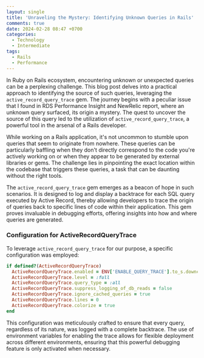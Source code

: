 ```yaml
---
layout: single
title: 'Unraveling the Mystery: Identifying Unknown Queries in Rails'
comments: true
date: 2024-02-28 08:47 +0700
categories:
  - Technology
  - Intermediate
tags:
  - Rails
  - Performance
---
```

In Ruby on Rails ecosystem, encountering unknown or unexpected queries can be a perplexing challenge. This blog post delves into a practical approach to identifying the source of such queries, leveraging the `active_record_query_trace` gem. The journey begins with a peculiar issue that I found in RDS Performance Insight and NewRelic report, where an unknown query surfaced, its origin a mystery. The quest to uncover the source of this query led to the utilization of `active_record_query_trace`, a powerful tool in the arsenal of a Rails developer.

While working on a Rails application, it's not uncommon to stumble upon queries that seem to originate from nowhere. These queries can be particularly baffling when they don't directly correspond to the code you're actively working on or when they appear to be generated by external libraries or gems. The challenge lies in pinpointing the exact location within the codebase that triggers these queries, a task that can be daunting without the right tools.

The `active_record_query_trace` gem emerges as a beacon of hope in such scenarios. It is designed to log and display a backtrace for each SQL query executed by Active Record, thereby allowing developers to trace the origin of queries back to specific lines of code within their application. This gem proves invaluable in debugging efforts, offering insights into how and where queries are generated.

### Configuration for ActiveRecordQueryTrace

To leverage `active_record_query_trace` for our purpose, a specific configuration was employed:

```ruby
if defined?(ActiveRecordQueryTrace)
  ActiveRecordQueryTrace.enabled = ENV['ENABLE_QUERY_TRACE'].to_s.downcase == 'true'
  ActiveRecordQueryTrace.level = :full
  ActiveRecordQueryTrace.query_type = :all
  ActiveRecordQueryTrace.suppress_logging_of_db_reads = false
  ActiveRecordQueryTrace.ignore_cached_queries = true
  ActiveRecordQueryTrace.lines = 0
  ActiveRecordQueryTrace.colorize = true
end
```

This configuration was meticulously crafted to ensure that every query, regardless of its nature, was logged with a complete backtrace. The use of environment variables for enabling the trace allows for flexible deployment across different environments, ensuring that this powerful debugging feature is only activated when necessary.